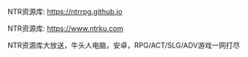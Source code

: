 NTR资源库: <https://ntrrpg.github.io>

NTR资源库: <https://www.ntrku.com>

NTR资源库大放送，牛头人电脑，安卓，RPG/ACT/SLG/ADV游戏一网打尽
